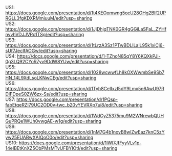 US1: https://docs.google.com/presentation/d/1t4KEOomwng5ocU28OHg2Blf2UPRGLL3fgKDXRMmiuuM/edit?usp=sharing  
US2: https://docs.google.com/presentation/d/1JjDhjqTNK0GR4gGGiLaSFaL_ZYHfnvvhVDJJVRo1TSg/edit?usp=sharing  
US3: https://docs.google.com/presentation/d/1tLrzA3Sz1PTwBDLILalL95k1xiCj6-sUf7JecIfAOGw/edit?usp=sharing     
US4: https://docs.google.com/presentation/d/1-TZhoN85qY8Y6KQXkPJl-0g3LQ92CYoR7yv9DdW8YUw/edit?usp=sharing     
US5: https://docs.google.com/presentation/d/1028wcwwfLh8kOXWwmbSe9Sb7HN_14L9XdLsoLKNwCEg/edit?usp=sharing     
US6: https://docs.google.com/presentation/d/1Tyh8CeIIxzI5dY9Lmx5n6AwU97RDIFDpeS0ZW6zx-Ss/edit?usp=sharing     
US7: https://docs.google.com/presentation/d/1PQsp-fabEtqeRZI79UC2OD0v-twc_b20vYEVRXp7ui8/edit?usp=sharing     
US8: https://docs.google.com/presentation/d/1WdCyZ5375mu9M2WNrewbQUHGuPRQe1WUh0vwgAE-w1g/edit?usp=sharing     
US9: https://docs.google.com/presentation/d/1nM7G4b1novB8wIZwEaz7knC5zYyw25EUABwXAIQoO0o/edit?usp=sharing     
US10: https://docs.google.com/presentation/d/1iWl7JfFyyVLv1p-14eIBEtKnXZ5ObPMsMTvUFBYIOtI/edit?usp=sharing

